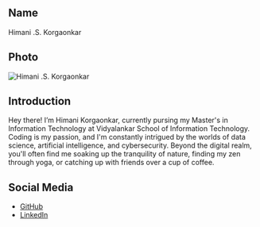 ## Name
Himani .S. Korgaonkar

## Photo
![Himani .S. Korgaonkar](https://media.licdn.com/dms/image/D4D03AQGS1zSliX8vpA/profile-displayphoto-shrink_200_200/0/1717221161485?e=1723075200&v=beta&t=6uHMcC-QVrbQRd1H2ijnP_EJgArCaxuvjacYm7qFDMA)

## Introduction
Hey there! I’m Himani Korgaonkar, currently pursing my Master's in Information Technology at Vidyalankar School of Information Technology. Coding is my passion, and I'm constantly intrigued by the worlds of data science, artificial intelligence, and cybersecurity. Beyond the digital realm, you'll often find me soaking up the tranquility of nature, finding my zen through yoga, or catching up with friends over a cup of coffee.

## Social Media
- [GitHub](https://github.com/Himani9922)
- [LinkedIn](https://www.linkedin.com/in/himani-korgaonkar/)